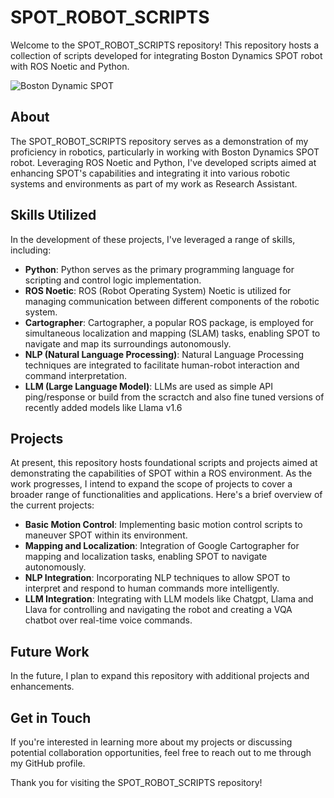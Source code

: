 # SPOT_ROBOT_SCRIPTS

Welcome to the SPOT_ROBOT_SCRIPTS repository! This repository hosts a collection of scripts developed for integrating Boston Dynamics SPOT robot with ROS Noetic and Python. 

![Boston Dynamic SPOT](SpotonRock-1.jpg)

## About

The SPOT_ROBOT_SCRIPTS repository serves as a demonstration of my proficiency in robotics, particularly in working with Boston Dynamics SPOT robot. Leveraging ROS Noetic and Python, I've developed scripts aimed at enhancing SPOT's capabilities and integrating it into various robotic systems and environments as part of my work as Research Assistant. 

## Skills Utilized

In the development of these projects, I've leveraged a range of skills, including:

- **Python**: Python serves as the primary programming language for scripting and control logic implementation.
- **ROS Noetic**: ROS (Robot Operating System) Noetic is utilized for managing communication between different components of the robotic system.
- **Cartographer**: Cartographer, a popular ROS package, is employed for simultaneous localization and mapping (SLAM) tasks, enabling SPOT to navigate and map its surroundings autonomously.
- **NLP (Natural Language Processing)**: Natural Language Processing techniques are integrated to facilitate human-robot interaction and command interpretation.
- **LLM (Large Language Model)**: LLMs are used as simple API ping/response or build from the scractch and also fine tuned versions of recently added models like Llama v1.6

## Projects

At present, this repository hosts foundational scripts and projects aimed at demonstrating the capabilities of SPOT within a ROS environment. As the work progresses, I intend to expand the scope of projects to cover a broader range of functionalities and applications. Here's a brief overview of the current projects:

- **Basic Motion Control**: Implementing basic motion control scripts to maneuver SPOT within its environment.
- **Mapping and Localization**: Integration of Google Cartographer for mapping and localization tasks, enabling SPOT to navigate autonomously.
- **NLP Integration**: Incorporating NLP techniques to allow SPOT to interpret and respond to human commands more intelligently.
- **LLM Integration**: Integrating with LLM models like Chatgpt, Llama and Llava for controlling and navigating the robot and creating a VQA chatbot over real-time voice commands. 

## Future Work

In the future, I plan to expand this repository with additional projects and enhancements. 

## Get in Touch

If you're interested in learning more about my projects or discussing potential collaboration opportunities, feel free to reach out to me through my GitHub profile. 

Thank you for visiting the SPOT_ROBOT_SCRIPTS repository!
